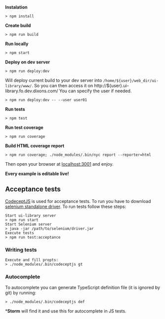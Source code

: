**Instalation**
```
> npm install
```

**Create build**
```
> npm run build
```

**Run locally**
```
> npm start
```

**Deploy on dev server**
```
> npm run deploy:dev
```
Will deploy current build to your dev server into ```/home/${user}/web_dir/ui-library/www/```. So you can then access it on http://${user}.ui-library.fo.dev.dixons.com/ You can specify the user if needed.
```
> npm run deploy:dev -- --user user01
```

**Run tests**
```
> npm test
```

**Run test coverage**
```
> npm run coverage
```

**Build HTML coverage report**
```
> npm run coverage; ./node_modules/.bin/nyc report --reporter=html
```

Then open your browser at <a href="http://localhost:3001/">localhost:3001</a> and enjoy.

**Every example is editable live!**

## Acceptance tests 

[CodeceptJS](http://codecept.io/) is used for acceptance tests. To run you have to download [selenium standalone driver](http://www.seleniumhq.org/). To run tests follow these steps:

```
Start ui-library server
> npm run start
Start Selenium server
> java -jar /path/to/selenium/driver.jar
Execute tests
> npm run test:acceptance
```

### Writing tests
```
Execute and fill propts:
> ./node_modules/.bin/codeceptjs gt
```

### Autocomplete

To autocomplete you can generate TypeScript definition file (it is ignored by git) by running:

```
> ./node_modules/.bin/codeceptjs def
```

***Storm** will find it and use this for autocomplete in JS tests.
